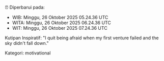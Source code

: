 ⏰ Diperbarui pada:
- WIB: Minggu, 26 Oktober 2025 05.24.36 UTC
- WITA: Minggu, 26 Oktober 2025 06.24.36 UTC
- WIT: Minggu, 26 Oktober 2025 07.24.36 UTC

Kutipan Inspiratif:
"I quit being afraid when my first venture failed and the sky didn't fall down."


Kategori: motivational

